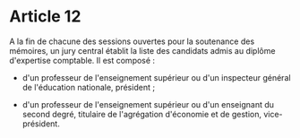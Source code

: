 # Article 12

A la fin de chacune des sessions ouvertes pour la soutenance des mémoires, un jury central établit la liste des candidats admis au diplôme d'expertise comptable. Il est composé :

- d'un professeur de l'enseignement supérieur ou d'un inspecteur général de l'éducation nationale, président ;

- d'un professeur de l'enseignement supérieur ou d'un enseignant du second degré, titulaire de l'agrégation d'économie et de gestion, vice-président.
